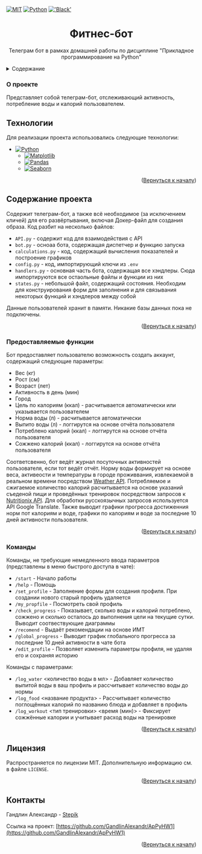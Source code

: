 <a name="readme-top"></a>


[![MIT][license-shield]][license-url]
[![Python](https://img.shields.io/badge/Python-3776AB?style=for-the-badge&logo=python&logoColor=white)](https://python.org/)
[!['Black'](https://img.shields.io/badge/code_style-black-black?style=for-the-badge)](https://github.com/psf/black)

  <h1 align="center">Фитнес-бот</h1>

  <p align="center">
    Телеграм бот в рамках домашней работы по дисциплине "Прикладное программирование на Python"
  </p>


<details>
  <summary>Содержание</summary>
  <ol>
    <li>
      <a href="#о-проекте">О проекте</a>
        <li><a href="#технологии">Технологии</a></li>
    </li>
    <li>
      <a href="#содержание-проекта">Содержание проекта</a>
    </li>
    <ul>
    <li><a href="#предоставляемые-функции">Предоставляемые функции</a></li>
    <li><a href="#команды">Команды</a></li></ul>
      <li><a href="#лицензия">Лицензия</a></li>
    <li><a href="#контакты">Контакты</a></li>
  </ol>
</details>



### О проекте

Представляет собой телеграм-бот, отслеживающий активность, потребление воды и калорий пользователем.

## Технологии

Для реализации проекта использовались следующие технологии:

* [![Python][Python.org]][Python-url]
  * [![Matplotlib][Matplotlib.org]][Matplotlib-url]
  * [![Pandas][Рandas.pydata.org]][Pandas-url]
  * [![Seaborn][Seaborn-badge]][Seaborn-url]


<p align="right">(<a href="#readme-top">Вернуться к началу</a>)</p>

## Содержание проекта

Содержит телеграм-бот, а также всё необходимое (за исключением кличей) для его развёртывания, включая Докер-файл для создания образа. Код разбит на несколько файлов:
* `API.py` - содержит код для взаимодействия с API
* `bot.py` - осноаа бота, содержащая диспетчер и функцию запуска
* `calculations.py` - код, содержащий вычисления показателей и построение графиков
* `config.py` - код, импортирующий ключи из `.env`
* `handlers.py` - основная часть бота, содержащая все хэндлеры. Сюда импортируются все остаольные файлы и функции из них
* `states.py` - небольшой файл, содержащий состояния. Необходим для конструирования форм для заполнения и для связывания некоторых функций и хэндлеров между собой

Данные пользователей хранит в памяти. Никакие базы данных пока не подключены.

<p align="right">(<a href="#readme-top">Вернуться к началу</a>)</p>


### Предоставляемые функции

Бот предоставляет пользователю возможность создать аккаунт, содержащий следующие параметры:
* Вес (кг)
* Рост (см)
* Возраст (лет)
* Активность в день (мин)
* Город
* Цель по калориям (ккал) - расчитывается автоматически или указывается пользователем
* Норма воды (л) - расчитывается автоматически
* Выпито воды (л) - логгирутся на основе отчёта пользователя
* Потреблено калорий (ккал) - логгирутся на основе отчёта пользователя
* Сожжено калорий (ккал) - логгирутся на основе отчёта пользователя

Соответсвенно, бот ведёт журнал посуточных активностей пользователя, если тот ведёт отчёт. Норму воды формирует на основе веса, активеости и температуры в городе проживвания, извлекаемой в реальном времени посредством [Weather API](https://openweathermap.org/api). 
Потребляемое и сжигаемое количество калорий расчитывается на основе указаний съеденой пищи и проведённых тренировок посредством запросов к [Nutritionix  API](https://www.nutritionix.com/). Для обработки русскоязычных запросов используется API Google Translate. Также выводит графики прогресса достиженния норм пот калориям и воде, графики по калориям и воде за последние 10 дней активности пользователя.

<p align="right">(<a href="#readme-top">Вернуться к началу</a>)</p>


### Команды

Команды, не требующие немедленного ввода параметров (представлены в меню быстрого доступа в чате):
* `/start` - Начало работы
* `/help` - Помощь
* `/set_profile` - Заполнение формы для создания профиля. При создании нового старый профиль удаляется
* `/my_propfile` - Посмотреть свой профиль
* `/check_progress` - Показывает, сколько воды и калорий потреблено, сожжено и сколько осталось до выполнения цели на текущие сутки. Выводит соотвествующие диаграммы
* `/recomend` - Выдаёт рекомендации на основе ИМТ
* `/global_progress` - Выводит график глобального прогресса за последние 10 дней активности в чате бота
* `/edit_profile` - Позволяет изменить параметры профиля, не удаляя его и сохраняя историю

Команды с параметрами:
* `/log_water` <количество воды в мл> - Добавляет количество выпитой воды в ваш профиль и рассчитывает количество воды до нормы
* `/log_food` <название продукта> - Рассчитывает количество поглощённых калорий по названию блюда и добавляет в профиль
* `/log_workout` <тип тренировки> <время (мин)> - Фиксирует сожжённые калории и учитывает расход воды на тренировке


<p align="right">(<a href="#readme-top">Вернуться к началу</a>)</p>

## Лицензия

Распространяется по лицензии MIT. Дополнительную информацию см. в файле `LICENSE`.

<p align="right">(<a href="#readme-top">Вернуться к началу</a>)</p>

## Контакты

Гандлин Александр - [Stepik](https://stepik.org/users/79694206/profile)

Ссылка на проект: [https://github.com/GandlinAlexandr/ApPyHW1](https://github.com/GandlinAlexandr/ApPyHW1)

<p align="right">(<a href="#readme-top">Вернуться к началу</a>)</p>


[license-shield]: https://img.shields.io/github/license/GandlinAlexandr/ApPyHW2.svg?style=for-the-badge
[license-url]: https://github.com/GandlinAlexandr/ApPyHW2/blob/main/LICENSE

[Python-url]: https://python.org/
[Python.org]: https://img.shields.io/badge/Python-FFD43B?style=for-the-badge&logo=python&logoColor=blue

[Pandas-url]: https://pandas.pydata.org/
[Рandas.pydata.org]: https://img.shields.io/badge/Pandas-2C2D72?style=for-the-badge&logo=pandas&logoColor=white

[Matplotlib-url]: https://matplotlib.org/
[Matplotlib.org]: https://img.shields.io/badge/Matplotlib-%23ffffff.svg?style=for-the-badge&logo=Matplotlib&logoColor=black

[Seaborn-url]: https://seaborn.pydata.org/
[Seaborn-badge]: https://img.shields.io/badge/Seaborn-%23ffffff.svg?style=for-the-badge&logo=Matplotlib&logoColor=blue
